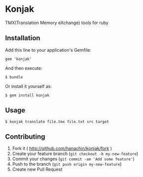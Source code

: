 # Konjak

TMX(Translation Memory eXchange) tools for ruby

## Installation

Add this line to your application's Gemfile:

    gem 'konjak'

And then execute:

    $ bundle

Or install it yourself as:

    $ gem install konjak

## Usage

    $ konjak translate file.tmx file.txt src target

## Contributing

1. Fork it ( http://github.com/hanachin/konjak/fork )
2. Create your feature branch (`git checkout -b my-new-feature`)
3. Commit your changes (`git commit -am 'Add some feature'`)
4. Push to the branch (`git push origin my-new-feature`)
5. Create new Pull Request
